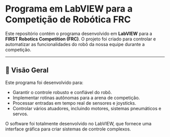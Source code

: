 # Programa em LabVIEW para a Competição de Robótica FRC

Este repositório contém o programa desenvolvido em **LabVIEW** para a **FIRST Robotics Competition (FRC)**. O projeto foi criado para controlar e automatizar as funcionalidades do robô da nossa equipe durante a competição.  

---

## 🚀 **Visão Geral**

Este programa foi desenvolvido para:
- Garantir o controle robusto e confiável do robô.
- Implementar rotinas autônomas para a arena de competição.
- Processar entradas em tempo real de sensores e joysticks.
- Controlar vários atuadores, incluindo motores, sistemas pneumáticos e servos.

O software foi totalmente desenvolvido no LabVIEW, que fornece uma interface gráfica para criar sistemas de controle complexos.
